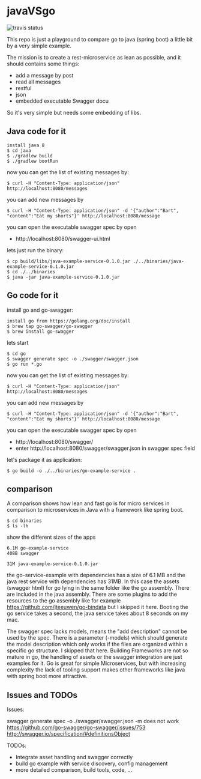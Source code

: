 # javaVSgo

![travis status](https://travis-ci.org/michaelgruczel/javaVSgo.svg?branch=master)

This repo is just a playground to compare go to java (spring boot) a little bit
by a very simple example. 

The mission is to create a rest-microservice as lean as possible,
and it should contains some things:

* add a message by post
* read all messages
* restful
* json
* embedded executable Swagger docu

So it's very simple but needs some embedding of libs.

## Java code for it

    install java 8
    $ cd java
    $ ./gradlew build
    $ ./gradlew bootRun
    
now you can get the list of existing messages by:

    $ curl -H "Content-Type: application/json" http://localhost:8080/messages

you can add new messages by

    $ curl -H "Content-Type: application/json" -d '{"author":"Bart", "content":"Eat my shorts"}' http://localhost:8080/message

you can open the executable swagger spec by open

* http://localhost:8080/swagger-ui.html

lets just run the binary:

    $ cp build/libs/java-example-service-0.1.0.jar ./../binaries/java-example-service-0.1.0.jar
    $ cd ./../binaries
    $ java -jar java-example-service-0.1.0.jar

## Go code for it

install go and go-swagger:

    install go from https://golang.org/doc/install
    $ brew tap go-swagger/go-swagger
    $ brew install go-swagger

lets start

    $ cd go
    $ swagger generate spec -o ./swagger/swagger.json
    $ go run *.go

now you can get the list of existing messages by:

    $ curl -H "Content-Type: application/json" http://localhost:8080/messages

you can add new messages by

    $ curl -H "Content-Type: application/json" -d '{"author":"Bart", "content":"Eat my shorts"}' http://localhost:8080/message

you can open the executable swagger spec by open

* http://localhost:8080/swagger/
* enter http://localhost:8080/swagger/swagger.json in swagger spec field

let's package it as application:

    $ go build -o ./../binaries/go-example-service .

## comparison

A comparison shows how lean and fast go is for micro services 
in comparison to microservices in Java with a framework like spring boot.

    $ cd binaries
    $ ls -lh 
   
show the different sizes of the apps   
   
    6.1M go-example-service
    408B swagger
    
    31M java-example-service-0.1.0.jar
    
the go-service-example with dependencies has a size of 6.1 MB and the java rest service with dependencies  has 31MB.
In this case the assets (swagger html) for go lying in the same folder like the go assembly.
There are included in the java assembly. 
There are some plugins to add the resources to the go assembly like for example https://github.com/jteeuwen/go-bindata
but I skipped it here. Booting the go service takes a second, the java service takes about 8 seconds on my mac.

The swagger spec lacks models, means the "add description" cannot be used by the spec.
There is a parameter (-models) which should generate the model description which only works if
the files are organized within a specific go structure. I skipped that here.
Building Frameworks are not so mature in go, the handling of assets or the swagger integration
are just examples for it. Go is great for simple Microservices, but with increasing complexity
the lack of tooling support makes other frameworks like java with spring boot more attractive. 

## Issues and TODOs

Issues:

swagger generate spec -o ./swagger/swagger.json -m does not work
https://github.com/go-swagger/go-swagger/issues/753
http://swagger.io/specification/#definitionsObject

TODOs:

* Integrate asset handling and swagger correctly
* build go example with service discovery, config management
* more detailed comparison, build tools, code, ...
